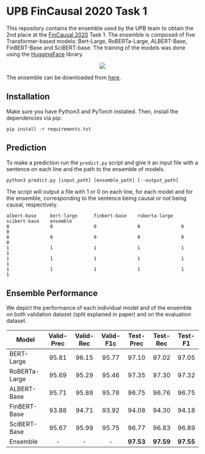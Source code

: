 # UPB FinCausal 2020 Task 1

This repository contains the ensemble used by the UPB team to obtain the 2nd place at the [FinCausal 2020](http://wp.lancs.ac.uk/cfie/fincausal2020/) Task 1. The ensemble is composed of five Transformer-based models: Bert-Large, RoBERTa-Large, ALBERT-Base, FinBERT-Base and SciBERT-base. The training of the models was done using the [HuggingFace](https://github.com/huggingface/transformers) library.

<p align="center">
  <img src="https://raw.githubusercontent.com/avramandrei/UPB-FinCausal-2020-Task-1/main/resources/Ensemble-Figure.png">
</p>

The ensemble can be downloaded from [here](https://swarm.cs.pub.ro/~ccercel/UPB-Fincausal2020-best-ensemble.zip).

## Installation

Make sure you have Python3 and PyTorch installed. Then, install the dependencies via pip:

```
pip install -r requirements.txt
```

## Prediction

To make a prediction run the `predict.py` script and give it an input file with a sentence on each line and the path to the ensemble of models.

```
python3 predict.py [input_path] [ensemble_path] [--output_path]
```

The script will output a file with 1 or 0 on each line, for each model and for the ensemble, corresponding to the sentence being causal or not being causal, respectively. 

```
albert-base     bert-large      finbert-base    roberta-large   scibert-base    ensemble        
0               0               0               0               0               0               
0               0               0               0               0               0               
1               1               1               1               1               1               
1               1               1               1               1               1               
1               1               1               1               1               1               
```

## Ensemble Performance

We depict the performance of each individual model and of the ensemble on both validation dataset (split explained in paper) and on the evaluation dataset.

| Model | Valid-Prec | Valid-Rec | Valid-F1c | Test-Prec | Test-Rec | Test-F1 |
--------| :----------: | :----------: | :----------: | :----------: | :----------: | :----------: |
BERT-Large | 95.81 | 96.15 | 95.77 | 97.10 | 97.02 | 97.05 |
RoBERTa-Large | 95.69 | 95.29 | 95.46 | 97.35 | 97.30 | 97.32 |
ALBERT-Base | 95.71 | 95.88 | 95.78 | 96.75 | 96.76 | 96.75 | 
FinBERT-Base | 93.88 | 94.71 | 93.92 | 94.08 | 94.30 | 94.18 |
SciBERT-Base | 95.67 | 95.99 | 95.75 | 96.77 | 96.83 | 96.89 | 
Ensemble | - | - | - | **97.53** | **97.59** | **97.55** |



